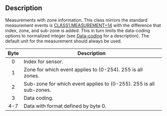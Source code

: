 ## Description

Measurements with zone information. This class mirrors the standard measurement events is [CLASS1.MEASUREMENT=14](./class1.measurementx4.md) with the difference that index, zone, and sub-zone is added. This in turn limits the data-coding options to normalized integer (see [Data-coding](./vscp_measurements?id=datacoding) for a description). The default unit for the measurement should always be used.

 | Byte | Description                                                        |
 | :----: | -----------                                                        |
 | 0    | Index for sensor.                                                  |
 | 1    | Zone for which event applies to (0-254). 255 is all zones.         |
 | 2    | Sub-zone for which event applies to (0-255). 255 is all sub-zones. |
 | 3    | Data coding.                                                       |
 | 4-7  | Data with format defined by byte 0.                                |
